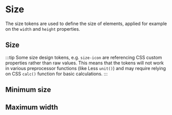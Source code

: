<script setup>
import CdxDocsTokensTable from '../../src/components/tokens/TokensTable.vue';
import tokens from '@wikimedia/codex-design-tokens/theme-wikimedia-ui.json';
</script>

# Size

The size tokens are used to define the size of elements, applied for example on the `width` and `height` properties.

## Size

:::tip
Some size design tokens, e.g. `size-icon` are referencing CSS custom properties rather than raw
values. This means that the tokens will not work in various preprocessor functions (like Less
`unit()`) and may require relying on CSS `calc()` function for basic calculations.
:::

<cdx-docs-tokens-table
	:tokens="tokens.size"
	token-category="size"
/>

## Minimum size

<cdx-docs-tokens-table
	:tokens="tokens['min-size']"
	token-category="min-size"
/>

## Maximum width

<cdx-docs-tokens-table
	:tokens="tokens['max-width']"
	exclude-tokens="breakpoint"
	token-category="max-width"
	css-property="width"
/>
